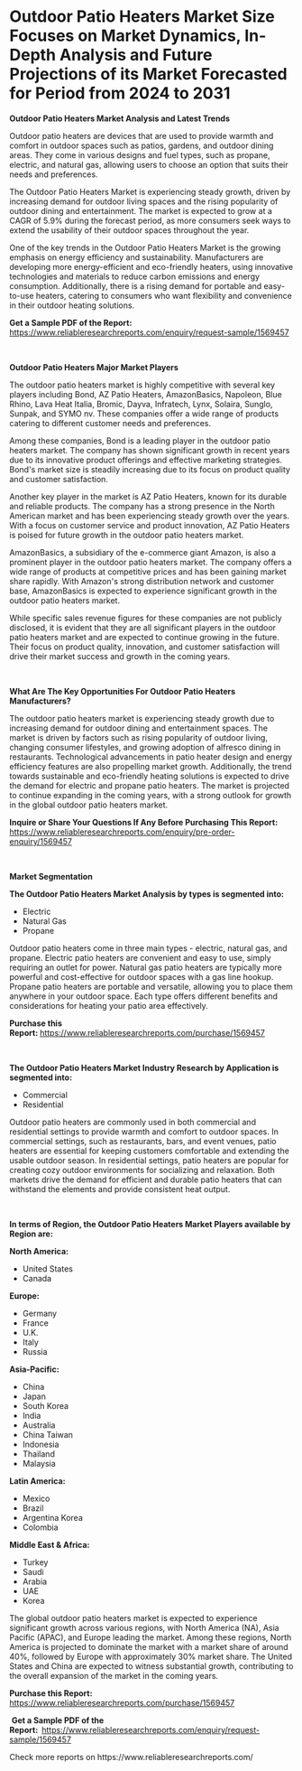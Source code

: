 <p><h1>Outdoor Patio Heaters Market Size Focuses on Market Dynamics, In-Depth Analysis and Future Projections of its Market Forecasted for Period from 2024 to 2031</h1></p><p><strong>Outdoor Patio Heaters Market Analysis and Latest Trends</strong></p>
<p><p>Outdoor patio heaters are devices that are used to provide warmth and comfort in outdoor spaces such as patios, gardens, and outdoor dining areas. They come in various designs and fuel types, such as propane, electric, and natural gas, allowing users to choose an option that suits their needs and preferences.</p><p>The Outdoor Patio Heaters Market is experiencing steady growth, driven by increasing demand for outdoor living spaces and the rising popularity of outdoor dining and entertainment. The market is expected to grow at a CAGR of 5.9% during the forecast period, as more consumers seek ways to extend the usability of their outdoor spaces throughout the year.</p><p>One of the key trends in the Outdoor Patio Heaters Market is the growing emphasis on energy efficiency and sustainability. Manufacturers are developing more energy-efficient and eco-friendly heaters, using innovative technologies and materials to reduce carbon emissions and energy consumption. Additionally, there is a rising demand for portable and easy-to-use heaters, catering to consumers who want flexibility and convenience in their outdoor heating solutions.</p></p>
<p><strong>Get a Sample PDF of the Report:&nbsp;</strong> <a href="https://www.reliableresearchreports.com/enquiry/request-sample/1569457">https://www.reliableresearchreports.com/enquiry/request-sample/1569457</a></p>
<p>&nbsp;</p>
<p><strong>Outdoor Patio Heaters Major Market Players</strong></p>
<p><p>The outdoor patio heaters market is highly competitive with several key players including Bond, AZ Patio Heaters, AmazonBasics, Napoleon, Blue Rhino, Lava Heat Italia, Bromic, Dayva, Infratech, Lynx, Solaira, Sunglo, Sunpak, and SYMO nv. These companies offer a wide range of products catering to different customer needs and preferences.</p><p>Among these companies, Bond is a leading player in the outdoor patio heaters market. The company has shown significant growth in recent years due to its innovative product offerings and effective marketing strategies. Bond's market size is steadily increasing due to its focus on product quality and customer satisfaction.</p><p>Another key player in the market is AZ Patio Heaters, known for its durable and reliable products. The company has a strong presence in the North American market and has been experiencing steady growth over the years. With a focus on customer service and product innovation, AZ Patio Heaters is poised for future growth in the outdoor patio heaters market.</p><p>AmazonBasics, a subsidiary of the e-commerce giant Amazon, is also a prominent player in the outdoor patio heaters market. The company offers a wide range of products at competitive prices and has been gaining market share rapidly. With Amazon's strong distribution network and customer base, AmazonBasics is expected to experience significant growth in the outdoor patio heaters market.</p><p>While specific sales revenue figures for these companies are not publicly disclosed, it is evident that they are all significant players in the outdoor patio heaters market and are expected to continue growing in the future. Their focus on product quality, innovation, and customer satisfaction will drive their market success and growth in the coming years.</p></p>
<p>&nbsp;</p>
<p><strong>What Are The Key Opportunities For Outdoor Patio Heaters Manufacturers?</strong></p>
<p><p>The outdoor patio heaters market is experiencing steady growth due to increasing demand for outdoor dining and entertainment spaces. The market is driven by factors such as rising popularity of outdoor living, changing consumer lifestyles, and growing adoption of alfresco dining in restaurants. Technological advancements in patio heater design and energy efficiency features are also propelling market growth. Additionally, the trend towards sustainable and eco-friendly heating solutions is expected to drive the demand for electric and propane patio heaters. The market is projected to continue expanding in the coming years, with a strong outlook for growth in the global outdoor patio heaters market.</p></p>
<p><strong>Inquire or Share Your Questions If Any Before Purchasing This Report:</strong> <a href="https://www.reliableresearchreports.com/enquiry/pre-order-enquiry/1569457">https://www.reliableresearchreports.com/enquiry/pre-order-enquiry/1569457</a></p>
<p>&nbsp;</p>
<p><strong>Market Segmentation</strong></p>
<p><strong>The Outdoor Patio Heaters Market Analysis by types is segmented into:</strong></p>
<p><ul><li>Electric</li><li>Natural Gas</li><li>Propane</li></ul></p>
<p><p>Outdoor patio heaters come in three main types - electric, natural gas, and propane. Electric patio heaters are convenient and easy to use, simply requiring an outlet for power. Natural gas patio heaters are typically more powerful and cost-effective for outdoor spaces with a gas line hookup. Propane patio heaters are portable and versatile, allowing you to place them anywhere in your outdoor space. Each type offers different benefits and considerations for heating your patio area effectively.</p></p>
<p><strong>Purchase this Report:&nbsp;</strong><a href="https://www.reliableresearchreports.com/purchase/1569457">https://www.reliableresearchreports.com/purchase/1569457</a></p>
<p>&nbsp;</p>
<p><strong>The Outdoor Patio Heaters Market Industry Research by Application is segmented into:</strong></p>
<p><ul><li>Commercial</li><li>Residential</li></ul></p>
<p><p>Outdoor patio heaters are commonly used in both commercial and residential settings to provide warmth and comfort to outdoor spaces. In commercial settings, such as restaurants, bars, and event venues, patio heaters are essential for keeping customers comfortable and extending the usable outdoor season. In residential settings, patio heaters are popular for creating cozy outdoor environments for socializing and relaxation. Both markets drive the demand for efficient and durable patio heaters that can withstand the elements and provide consistent heat output.</p></p>
<p>&nbsp;</p>
<p><strong>In terms of Region, the Outdoor Patio Heaters Market Players available by Region are:</strong></p>
<p>
    <p> <strong> North America: </strong>
        <ul>
            <li>United States</li>
            <li>Canada</li>
        </ul>
        </p> 
    <p> <strong> Europe: </strong>
        <ul>
            <li>Germany</li>
            <li>France</li>
            <li>U.K.</li>
            <li>Italy</li>
            <li>Russia</li>
        </ul>
        </p> 
    <p> <strong> Asia-Pacific: </strong>
        <ul>
            <li>China</li>
            <li>Japan</li>
            <li>South Korea</li>
            <li>India</li>
            <li>Australia</li>
            <li>China Taiwan</li>
            <li>Indonesia</li>
            <li>Thailand</li>
            <li>Malaysia</li>
        </ul>
        </p> 
    <p> <strong> Latin America: </strong>
        <ul>
            <li>Mexico</li>
            <li>Brazil</li>
            <li>Argentina Korea</li>
            <li>Colombia</li>
        </ul>
        </p> 
    <p> <strong> Middle East & Africa: </strong>
        <ul>
            <li>Turkey</li>
            <li>Saudi</li>
            <li>Arabia</li>
            <li>UAE</li>
            <li>Korea</li>
        </ul>
    </p>
    </p>
<p><p>The global outdoor patio heaters market is expected to experience significant growth across various regions, with North America (NA), Asia Pacific (APAC), and Europe leading the market. Among these regions, North America is projected to dominate the market with a market share of around 40%, followed by Europe with approximately 30% market share. The United States and China are expected to witness substantial growth, contributing to the overall expansion of the market in the coming years.</p></p>
<p><strong>Purchase this Report: </strong><a href="https://www.reliableresearchreports.com/purchase/1569457">https://www.reliableresearchreports.com/purchase/1569457</a></p>
<p>&nbsp;<strong>Get a Sample PDF of the Report:&nbsp;&nbsp;</strong><a href="https://www.reliableresearchreports.com/enquiry/request-sample/1569457">https://www.reliableresearchreports.com/enquiry/request-sample/1569457</a></p>
<p><strong></strong></p>
<p>Check more reports on https://www.reliableresearchreports.com/</p>